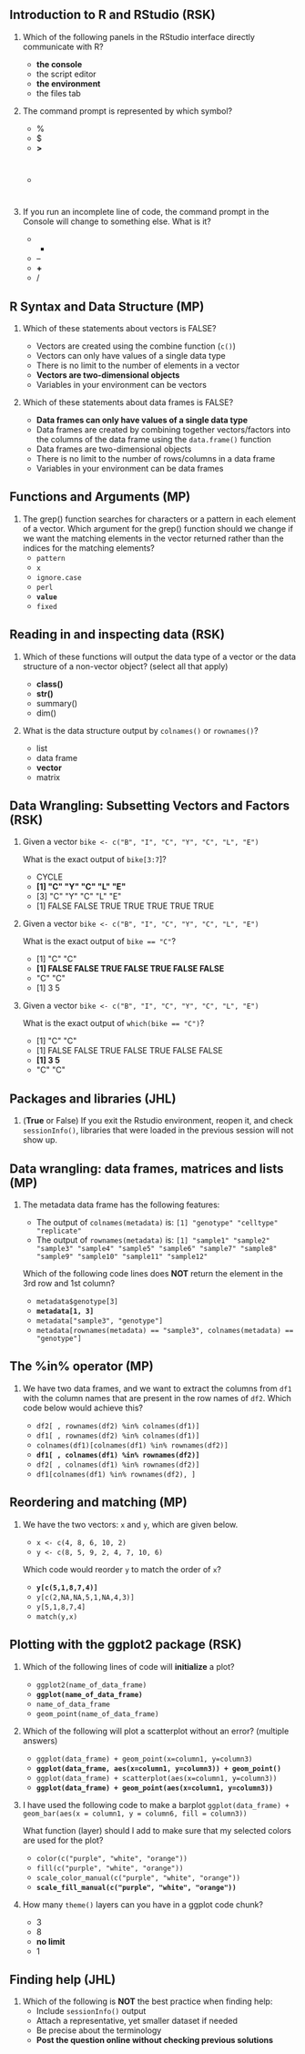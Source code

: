 ## Introduction to R and RStudio (RSK)

1. Which of the following panels in the RStudio interface directly communicate with R? 
    - **the console**
    - the script editor
    - **the environment**
    - the files tab

1. The command prompt is represented by which symbol?
    - %
    - $
    - **>**
    - #

1. If you run an incomplete line of code, the command prompt in the Console will change to something else. What is it?
    - *
    - –
    - **+**
    - /

## R Syntax and Data Structure (MP)

1. Which of these statements about vectors is FALSE?
    - Vectors are created using the combine function (`c()`)
    - Vectors can only have values of a single data type
    - There is no limit to the number of elements in a vector
    - **Vectors are two-dimensional objects**
    - Variables in your environment can be vectors

1. Which of these statements about data frames is FALSE?
    - **Data frames can only have values of a single data type**
    - Data frames are created by combining together vectors/factors into the columns of the data frame using the `data.frame()` function
    - Data frames are two-dimensional objects
    - There is no limit to the number of rows/columns in a data frame
    - Variables in your environment can be data frames

## Functions and Arguments (MP)

1. The grep() function searches for characters or a pattern in each element of a vector. Which argument for the grep() function should we change if we want the matching elements in the vector returned rather than the indices for the matching elements?
    - `pattern`
    - `x`
    - `ignore.case`
    - `perl`
    - **`value`**
    - `fixed`
    
## Reading in and inspecting data (RSK)
1. Which of these functions will output the data type of a vector or the data structure of a non-vector object? (select all that apply)
    - **class()**
    - **str()**
    - summary()
    - dim()

1. What is the data structure output by `colnames()` or `rownames()`?
    - list
    - data frame
    - **vector**
    - matrix

## Data Wrangling: Subsetting Vectors and Factors (RSK)
1. Given a vector `bike <- c("B", "I", "C", "Y", "C", "L", "E")`
   
   What is the exact output of `bike[3:7`]?
   
   - CYCLE
   - **[1] "C" "Y" "C" "L" "E"**
   - [3] "C" "Y" "C" "L" "E"
   - [1] FALSE FALSE TRUE TRUE TRUE TRUE TRUE

1. Given a vector `bike <- c("B", "I", "C", "Y", "C", "L", "E")`
   
   What is the exact output of `bike == "C"`?
   
    - [1] "C" "C"   
    - **[1] FALSE FALSE TRUE FALSE TRUE FALSE FALSE**
    - "C" "C"
    - [1] 3 5

1. Given a vector `bike <- c("B", "I", "C", "Y", "C", "L", "E")`
   
   What is the exact output of `which(bike == "C")`?
   
    - [1] "C" "C"   
    - [1] FALSE FALSE TRUE FALSE TRUE FALSE FALSE
    - **[1] 3 5**
    - "C" "C"


## Packages and libraries (JHL)
1. (**True** or False) If you exit the Rstudio environment, reopen it, and check `sessionInfo()`, libraries that were loaded in the previous session will not show up.

## Data wrangling: data frames, matrices and lists (MP)

1. The metadata data frame has the following features:

    * The output of `colnames(metadata)` is: `[1] "genotype" "celltype" "replicate"`
    * The output of `rownames(metadata)` is: `[1] "sample1" "sample2" "sample3" "sample4" "sample5" "sample6" "sample7" "sample8" "sample9" "sample10" "sample11" "sample12"`
        
   Which of the following code lines does **NOT** return the element in the 3rd row and 1st column?
    
    - `metadata$genotype[3]`
    - **`metadata[1, 3]`**
    - `metadata["sample3", "genotype"]`
    - `metadata[rownames(metadata) == "sample3", colnames(metadata) == "genotype"]`
  
  
## The %in% operator (MP)

1. We have two data frames, and  we want to extract the columns from `df1` with the column names that are present in the row names of `df2`. Which code below would achieve this?

    - `df2[ , rownames(df2) %in% colnames(df1)]`
    - `df1[ , rownames(df2) %in% colnames(df1)]`
    - `colnames(df1)[colnames(df1) %in% rownames(df2)]`
    - **`df1[ , colnames(df1) %in% rownames(df2)]`**
    - `df2[ , colnames(df1) %in% rownames(df2)]`
    - `df1[colnames(df1) %in% rownames(df2), ]`
  
    
## Reordering and matching (MP)

1. We have the two vectors: `x` and `y`, which are given below.
    * `x <- c(4, 8, 6, 10, 2)`
    * `y <- c(8, 5, 9, 2, 4, 7, 10, 6)`

    Which code would reorder `y` to match the order of `x`?
    
    - **`y[c(5,1,8,7,4)]`**
    - `y[c(2,NA,NA,5,1,NA,4,3)]`
    - `y[5,1,8,7,4]`
    - `match(y,x)`

## Plotting with the ggplot2 package (RSK)

1. Which of the following lines of code will **initialize** a plot?
    - `ggplot2(name_of_data_frame)`
    - **`ggplot(name_of_data_frame)`**
    - `name_of_data_frame`
    - `geom_point(name_of_data_frame)`

1. Which of the following will plot a scatterplot without an error? (multiple answers)

    - `ggplot(data_frame) + geom_point(x=column1, y=column3)`
    - **`ggplot(data_frame, aes(x=column1, y=column3)) + geom_point()`**
    - `ggplot(data_frame) + scatterplot(aes(x=column1, y=column3))`
    - **`ggplot(data_frame) + geom_point(aes(x=column1, y=column3))`**

1. I have used the following code to make a barplot
    `ggplot(data_frame) + geom_bar(aes(x = column1, y = column6, fill = column3))`
  
    What function (layer) should I add to make sure that my selected colors are used for the plot?
  
    - `color(c("purple", "white", "orange"))`
    - `fill(c("purple", "white", "orange"))`
    - `scale_color_manual(c("purple", "white", "orange"))`
    - **`scale_fill_manual(c("purple", "white", "orange"))`**
    
1. How many `theme()` layers can you have in a ggplot code chunk?
    - 3
    - 8
    - **no limit**
    - 1

## Finding help (JHL)
1. Which of the following is **NOT** the best practice when finding help:
    - Include `sessionInfo()` output
    - Attach a representative, yet smaller dataset if needed
    - Be precise about the terminology
    - **Post the question online without checking previous solutions**
